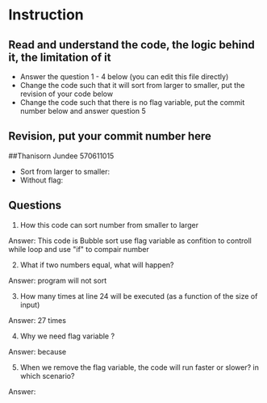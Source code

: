 ﻿# Instruction

## Read and understand the code, the logic behind it, the limitation of it
* Answer the question 1 - 4 below (you can edit this file directly)
* Change the code such that it will sort from larger to smaller, put the revision of your code below
* Change the code such that there is no flag variable, put the commit number below and answer question 5 



## Revision, put your commit number here
##Thanisorn Jundee 570611015
* Sort from larger to smaller:
* Without flag:

## Questions
1. How this code can sort number from smaller to larger
 
Answer: This code is Bubble sort use flag variable as confition to controll while loop and use "if" to compair number

2. What if two numbers equal, what will happen? 

Answer: program will not sort

3. How many times at line 24 will be executed (as a function of the size of input) 

Answer: 27 times

4. Why we need flag variable ? 

Answer: because 

5. When we remove the flag variable, the code will run faster or slower? in which scenario? 

Answer: